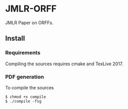 # JMLR-ORFF
JMLR Paper on ORFFs.

## Install
### Requirements

Compiling the sources requires cmake and TexLive 2017.

### PDF generation

To compile the sources
```shell
$ chmod +x compile
$ ./compile -fsg
```

